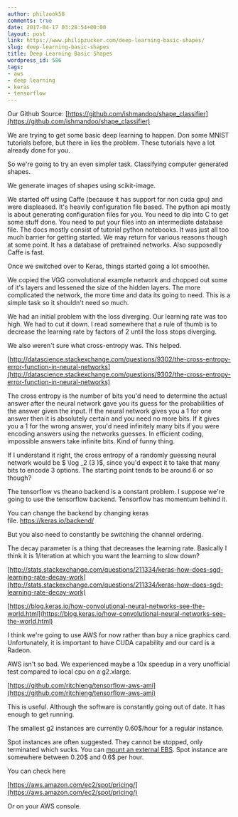 ```yaml
---
author: philzook58
comments: true
date: 2017-04-17 03:28:54+00:00
layout: post
link: https://www.philipzucker.com/deep-learning-basic-shapes/
slug: deep-learning-basic-shapes
title: Deep Learning Basic Shapes
wordpress_id: 586
tags:
- aws
- deep learning
- keras
- tensorflow
---
```


Our Github Source: [https://github.com/ishmandoo/shape_classifier](https://github.com/ishmandoo/shape_classifier)

We are trying to get some basic deep learning to happen. Don some MNIST tutorials before, but there in lies the problem. These tutorials have a lot already done for you.

So we're going to try an even simpler task. Classifying computer generated shapes.

We generate images of shapes using scikit-image.

We started off using Caffe (because it has support for non cuda gpu) and were displeased. It's heavily configuration file based. The python api mostly is about generating configuration files for you. You need to dip into C to get some stuff done. You need to put your files into an intermediate database file. The docs mostly consist of tutorial python notebooks. It was just all too much barrier for getting started. We may return for various reasons though at some point. It has a database of pretrained networks. Also supposedly Caffe is fast.

Once we switched over to Keras, things started going a lot smoother.

We copied the VGG convolutional example network and chopped out some of it's layers and lessened the size of the hidden layers. The more complicated the network, the more time and data its going to need. This is a simple task so it shouldn't need so much.

We had an initial problem with the loss diverging. Our learning rate was too high. We had to cut it down. I read somewhere that a rule of thumb is to decrease the learning rate by factors of 2 until the loss stops diverging.

We also weren't sure what cross-entropy was. This helped.

[http://datascience.stackexchange.com/questions/9302/the-cross-entropy-error-function-in-neural-networks](http://datascience.stackexchange.com/questions/9302/the-cross-entropy-error-function-in-neural-networks)

The cross entropy is the number of bits you'd need to determine the actual answer after the neural network gave you its guess for the probabilities of the answer given the input. If the neural network gives you a 1 for one answer then it is absolutely certain and you need no more bits. If it gives you a 1 for the wrong answer, you'd need infinitely many bits if you were encoding answers using the networks guesses. In efficient coding, impossible answers take infinite bits. Kind of funny thing.

If I understand it right, the cross entropy of a randomly guessing neural network would be $ \log _2 (3 )$, since you'd expect it to take that many bits to encode 3 options. The starting point tends to be around 6 or so though?

The tensorflow vs theano backend is a constant problem. I suppose we're going to use the tensorflow backend. Tensorflow has momentum behind it.

You can change the backend by changing keras file. https://keras.io/backend/

But you also need to constantly be switching the channel ordering.

The decay parameter is a thing that decreases the learning rate. Basically I think it is 1/iteration at which you want the learning to slow down?

[http://stats.stackexchange.com/questions/211334/keras-how-does-sgd-learning-rate-decay-work](http://stats.stackexchange.com/questions/211334/keras-how-does-sgd-learning-rate-decay-work)

[https://blog.keras.io/how-convolutional-neural-networks-see-the-world.html](https://blog.keras.io/how-convolutional-neural-networks-see-the-world.html)

I think we're going to use AWS for now rather than buy a nice graphics card. Unfortunately, it is important to have CUDA capability and our card is a Radeon.

AWS isn't so bad. We experienced maybe a 10x speedup in a very unofficial test compared to local cpu on a g2.xlarge.

[https://github.com/ritchieng/tensorflow-aws-ami](https://github.com/ritchieng/tensorflow-aws-ami)

This is useful. Although the software is constantly going out of date. It has enough to get running.

The smallest g2 instances are currently 0.60$/hour for a regular instance.

Spot instances are often suggested. They cannot be stopped, only terminated which sucks. You can [mount an external EBS](http://docs.aws.amazon.com/AWSEC2/latest/UserGuide/ebs-using-volumes.html). Spot instance are somewhere between 0.20$ and 0.6$ per hour.

You can check here

[https://aws.amazon.com/ec2/spot/pricing/](https://aws.amazon.com/ec2/spot/pricing/)

Or on your AWS console.




